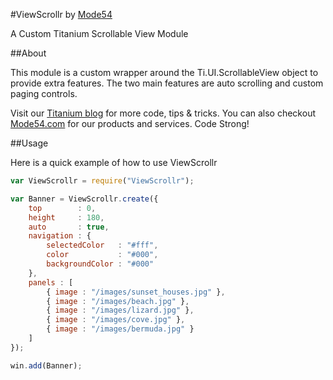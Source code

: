 #ViewScrollr by [Mode54](http://m54.co/home)

A Custom Titanium Scrollable View Module

##About

This module is a custom wrapper around the Ti.UI.ScrollableView object to provide extra features. The two main features are auto scrolling and custom paging controls.

Visit our [Titanium blog](http://TiHelp.me) for more code, tips & tricks. You can also checkout [Mode54.com](http://m54.co/home) for our products and services. Code Strong!

##Usage

Here is a quick example of how to use ViewScrollr

```javascript
var ViewScrollr = require("ViewScrollr");

var Banner = ViewScrollr.create({
	top        : 0,
	height     : 180,
	auto       : true,
	navigation : {
		selectedColor   : "#fff",
		color           : "#000",
		backgroundColor : "#000"
	},
	panels : [
		{ image : "/images/sunset_houses.jpg" },
		{ image : "/images/beach.jpg" },
		{ image : "/images/lizard.jpg" },
		{ image : "/images/cove.jpg" },
		{ image : "/images/bermuda.jpg" }
	]
});

win.add(Banner);
```

